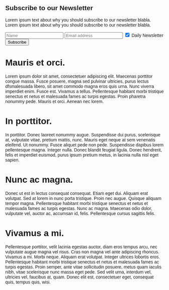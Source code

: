 <html>
<style>
body {font-family: Arial, Helvetica, sans-serif;}

form {
    border: 3px solid #f1f1f1;
    font-family: Arial;
}

.container {
    padding: 20px;
    background-color: #f1f1f1;
}

input[type=checkbox] {
    margin-top: 16px;
}

input[type=submit] {
    background-color: #4c8bef;
    color: white;
    border: none;
}

input[type=submit]:hover {
    opacity: 0.8;
}
</style>
<body>

<form action="/action_page.php">
  <div class="container">
    <h2>Subscribe to our Newsletter</h2>
    <p>Lorem ipsum text about why you should subscribe to our newsletter blabla. Lorem ipsum text about why you should subscribe to our newsletter blabla.</p>
  </div>

  <div class="container" style="background-color:white">
    <input type="text" placeholder="Name" name="name" required>
    <input type="text" placeholder="Email address" name="mail" required>
    <label>
      <input type="checkbox" checked="checked" name="subscribe"> Daily Newsletter
    </label>
  </div>

  <div class="container">
    <input type="submit" value="Subscribe">
  </div>
</form>

</body>
</html>

# Mauris et orci.

Lorem ipsum dolor sit amet, consectetuer adipiscing elit. Maecenas porttitor congue massa. Fusce posuere, magna sed pulvinar ultricies, purus lectus dfsmalesuada libero, sit amet commodo magna eros quis urna. Nunc viverra imperdiet enim. Fusce est. Vivamus a tellus. Pellentesque habitant morbi tristique senectus et netus et malesuada fames ac turpis egestas. Proin pharetra nonummy pede. Mauris et orci. Aenean nec lorem.

# In porttitor.

In porttitor. Donec laoreet nonummy augue. Suspendisse dui purus, scelerisque at, vulputate vitae, pretium mattis, nunc. Mauris eget neque at sem venenatis eleifend. Ut nonummy. Fusce aliquet pede non pede. Suspendisse dapibus lorem pellentesque magna. Integer nulla. Donec blandit feugiat ligula. Donec hendrerit, felis et imperdiet euismod, purus ipsum pretium metus, in lacinia nulla nisl eget sapien.

# Nunc ac magna.

Donec ut est in lectus consequat consequat. Etiam eget dui. Aliquam erat volutpat. Sed at lorem in nunc porta tristique. Proin nec augue. Quisque aliquam tempor magna. Pellentesque habitant morbi tristique senectus et netus et malesuada fames ac turpis egestas. Nunc ac magna. Maecenas odio dolor, vulputate vel, auctor ac, accumsan id, felis. Pellentesque cursus sagittis felis.

# Vivamus a mi.

Pellentesque porttitor, velit lacinia egestas auctor, diam eros tempus arcu, nec vulputate augue magna vel risus. Cras non magna vel ante adipiscing rhoncus. Vivamus a mi. Morbi neque. Aliquam erat volutpat. Integer ultrices lobortis eros. Pellentesque habitant morbi tristique senectus et netus et malesuada fames ac turpis egestas. Proin semper, ante vitae sollicitudin posuere, metus quam iaculis nibh, vitae scelerisque nunc massa eget pede. Sed velit urna, interdum vel, ultricies vel, faucibus at, quam. Donec elit est, consectetuer eget, consequat quis, tempus quis, wisi.
